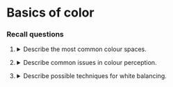 # Basics of color

### Recall questions

1. <details markdown=1><summary markdown="span">  Describe the most common colour spaces. </summary>
    
    \
    Most common ==color spaces==:
    - ==linear== color spaces:
	    - ==RGB==: primaries are monochromatic lights + subtractive matching for some wavelengths ![](clr1.png)
	    - ==CIE XYZ==: primaries are imaginary, but matching functions are everywhere positive  ![](clr2.png)
	- ==uniform color spaces==
	- ==nonlinear color spaces==:
		- ==HSV== or ==Hue, Saturation, Value== ![](clr3.png)

</details>


2. <details markdown=1><summary markdown="span">Describe common issues in colour perception. </summary>
    
    \
	Common "issues" in colour perception:
	- ==lightness constancy==  ![](clr4.png)
	- ==simultaneous contrast==: background colour affects perceived colour of  the target
	- ==chromatic adaptation== to different levels of ==illumination== or ==image temperature==
	- white balancing

</details>


3. <details markdown=1><summary markdown="span"> Describe possible techniques for white balancing.</summary>
    
    \
    Possible techniques:
    - ==gray cards==
    - ==gray world== assumption ![](clr5.png)
    - ==brightest pixel assumption==: assume highlights have colour of light source
    - AI techniques ![](clr6.png)

</details>